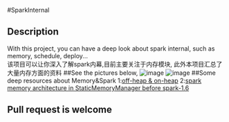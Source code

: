 #SparkInternal
## Description
With this project, you can have a deep look about spark internal, such as memory, schedule, deploy...</br>
该项目可以让你深入了解spark内幕,目前主要关注于内存模块, 此外本项目汇总了大量内存方面的资料
##See the pictures below,
![image](https://github.com/codlife/sparkInternal/blob/master/resources/pictures/1.png)
![image](https://github.com/codlife/sparkInternal/blob/master/resources/pictures/2.png)
##Some deep resources about Memory&Spark
1:[off-heap & on-heap](http://blog.csdn.net/u010722938/article/details/51558315)
2:[spark memory architecture in StaticMemoryManager before spark-1.6](http://www.cnblogs.com/gaoxing/p/5041806.html)
## Pull request is welcome
